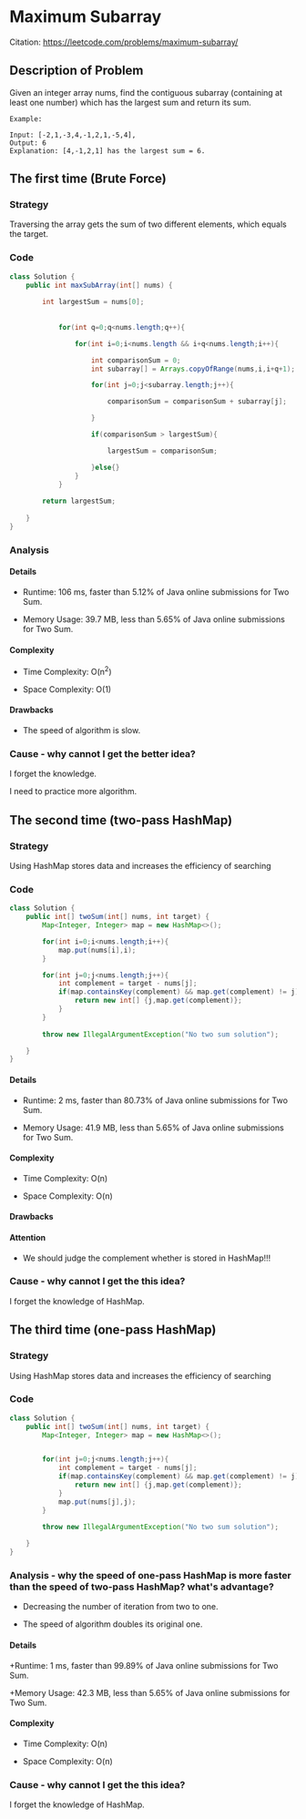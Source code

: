# Maximum Subarray

Citation: https://leetcode.com/problems/maximum-subarray/


## Description of Problem

Given an integer array nums, find the contiguous subarray (containing at least one number) which has the largest sum and return its sum.



``` 
Example:

Input: [-2,1,-3,4,-1,2,1,-5,4],
Output: 6
Explanation: [4,-1,2,1] has the largest sum = 6.

```


## The first time (Brute Force)

### Strategy 

Traversing the array gets the sum of two different elements, which equals the target.


### Code
```java
class Solution {
    public int maxSubArray(int[] nums) {
        
        int largestSum = nums[0];
        
        
            for(int q=0;q<nums.length;q++){

                for(int i=0;i<nums.length && i+q<nums.length;i++){

                    int comparisonSum = 0;
                    int subarray[] = Arrays.copyOfRange(nums,i,i+q+1);

                    for(int j=0;j<subarray.length;j++){

                        comparisonSum = comparisonSum + subarray[j];

                    }

                    if(comparisonSum > largestSum){

                        largestSum = comparisonSum;

                    }else{}
                }
            }
        
        return largestSum;
        
    }
}
```



### Analysis


#### Details

+ Runtime: 106 ms, faster than 5.12% of Java online submissions for Two Sum.

+ Memory Usage: 39.7 MB, less than 5.65% of Java online submissions for Two Sum.

#### Complexity

+ Time Complexity: O(n<sup>2</sup>)

+ Space Complexity: O(1)

#### Drawbacks

+ The speed of algorithm is slow.

### Cause - why cannot I get the better idea? 

I forget the knowledge.

I need to practice more algorithm.






## The second time (two-pass HashMap)

### Strategy 

Using HashMap stores data and increases the efficiency of searching

### Code

``` java
class Solution {
    public int[] twoSum(int[] nums, int target) {
        Map<Integer, Integer> map = new HashMap<>();

        for(int i=0;i<nums.length;i++){
            map.put(nums[i],i);
        }

        for(int j=0;j<nums.length;j++){
            int complement = target - nums[j];
            if(map.containsKey(complement) && map.get(complement) != j){
                return new int[] {j,map.get(complement)};
            }
        }
        
        throw new IllegalArgumentException("No two sum solution");

    }
}
```

#### Details

+ Runtime: 2 ms, faster than 80.73% of Java online submissions for Two Sum.

+ Memory Usage: 41.9 MB, less than 5.65% of Java online submissions for Two Sum.

#### Complexity

+ Time Complexity: O(n)

+ Space Complexity: O(n)

#### Drawbacks

#### Attention

+ We should judge the complement whether is stored in HashMap!!!

### Cause - why cannot I get the this idea? 

I forget the knowledge of HashMap.



## The third time (one-pass HashMap)

### Strategy 

Using HashMap stores data and increases the efficiency of searching

### Code

``` java
class Solution {
    public int[] twoSum(int[] nums, int target) {
        Map<Integer, Integer> map = new HashMap<>();


        for(int j=0;j<nums.length;j++){
            int complement = target - nums[j];
            if(map.containsKey(complement) && map.get(complement) != j){
                return new int[] {j,map.get(complement)};
            }
            map.put(nums[j],j);
        }
        
        throw new IllegalArgumentException("No two sum solution");

    }
}
```

###  Analysis - why the speed of one-pass HashMap is more faster than the speed of two-pass HashMap? what's advantage?

+ Decreasing the number of iteration from two to one.

+ The speed of algorithm doubles its original one.


#### Details

+Runtime: 1 ms, faster than 99.89% of Java online submissions for Two Sum.

+Memory Usage: 42.3 MB, less than 5.65% of Java online submissions for Two Sum.

#### Complexity

+ Time Complexity: O(n)

+ Space Complexity: O(n)

### Cause - why cannot I get the this idea? 

I forget the knowledge of HashMap.

